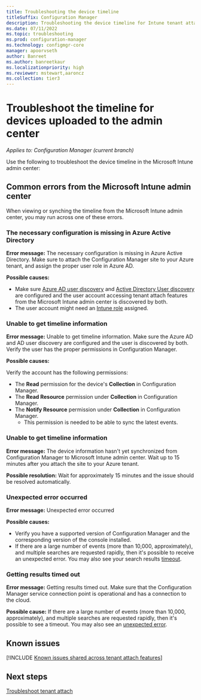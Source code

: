 ```yaml
---
title: Troubleshooting the device timeline
titleSuffix: Configuration Manager
description: Troubleshooting the device timeline for Intune tenant attach
ms.date: 07/11/2022
ms.topic: troubleshooting
ms.prod: configuration-manager
ms.technology: configmgr-core
manager: apoorvseth
author: Banreet
ms.author: banreetkaur
ms.localizationpriority: high
ms.reviewer: mstewart,aaroncz 
ms.collection: tier3
---
```


# <a name="bkmk_timeline"></a> Troubleshoot the timeline for devices uploaded to the admin center
<!--CM7141381, IN7552762 pubpreview Sept8, 2020, GA 2201 -->
*Applies to: Configuration Manager (current branch)*

Use the following to troubleshoot the device timeline in the Microsoft Intune admin center:

## <a name="bkmk_common"></a> Common errors from the Microsoft Intune admin center

When viewing or synching the timeline from the Microsoft Intune admin center, you may run across one of these errors.  

### <a name="bkmk_401"></a> The necessary configuration is missing in Azure Active Directory

**Error message:** The necessary configuration is missing in Azure Active Directory. Make sure to attach the Configuration Manager site to your Azure tenant, and assign the proper user role in Azure AD.

**Possible causes:**

- Make sure [Azure AD user discovery](../core/servers/deploy/configure/about-discovery-methods.md#azureaddisc) and [Active Directory User discovery](../core/servers/deploy/configure/about-discovery-methods.md#bkmk_aboutUser) are configured and the user account accessing tenant attach features from the Microsoft Intune admin center is discovered by both.
- The user account might need an [Intune role](../../intune/fundamentals/role-based-access-control.md) assigned. <!--7980141-->

### <a name="bkmk_403"></a> Unable to get timeline information

**Error message:** Unable to get timeline information. Make sure the Azure AD and AD user discovery are configured and the user is discovered by both. Verify the user has the proper permissions in Configuration Manager.

**Possible causes:**

Verify the account has the following permissions:
- The **Read** permission for the device's **Collection** in Configuration Manager.
- The **Read Resource** permission under **Collection** in Configuration Manager.
- The **Notify Resource** permission under **Collection** in Configuration Manager.
   - This permission is needed to be able to sync the latest events.

### <a name="bkmk_404"></a> Unable to get timeline information

**Error message:** The device information hasn't yet synchronized from Configuration Manager to Microsoft Intune admin center. Wait up to 15 minutes after you attach the site to your Azure tenant.

**Possible resolution:** Wait for approximately 15 minutes and the issue should be resolved automatically.

### <a name="bkmk_500"></a> Unexpected error occurred

**Error message:** Unexpected error occurred

**Possible causes:**

- Verify you have a supported version of Configuration Manager and the corresponding version of the console installed.
- If there are a large number of events (more than 10,000, approximately), and multiple searches are requested rapidly, then it's possible to receive an unexpected error. You may also see your search results [timeout](#bkmk_timeout).

### <a name="bkmk_timeout"></a> Getting results timed out

**Error message:** Getting results timed out. Make sure that the Configuration Manager service connection point is operational and has a connection to the cloud.

**Possible cause:** If there are a large number of events (more than 10,000, approximately), and multiple searches are requested rapidly, then it's possible to see a timeout. You may also see an [unexpected error](#bkmk_500).

## Known issues

[!INCLUDE [Known issues shared across tenant attach features](includes/known-issues-shared.md)]

## Next steps

[Troubleshoot tenant attach](troubleshoot.md)